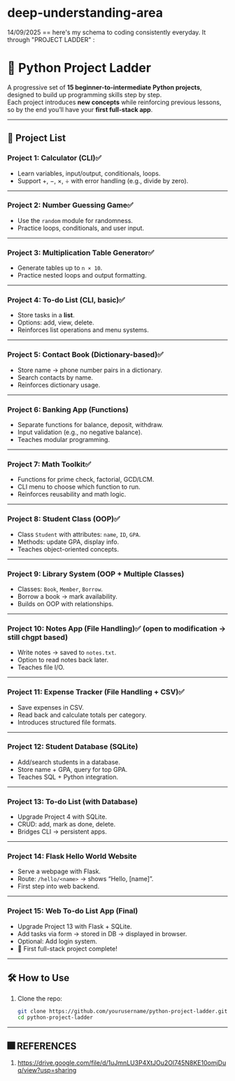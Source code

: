 # deep-understanding-area

14/09/2025 == here's my schema to coding consistently everyday. It through "PROJECT LADDER" :

# 🚀 Python Project Ladder

A progressive set of **15 beginner-to-intermediate Python projects**, designed to build up programming skills step by step.  
Each project introduces **new concepts** while reinforcing previous lessons, so by the end you’ll have your **first full-stack app**.  

---

## 📂 Project List

### **Project 1: Calculator (CLI)**✅
- Learn variables, input/output, conditionals, loops.  
- Support +, −, ×, ÷ with error handling (e.g., divide by zero).  

---

### **Project 2: Number Guessing Game**✅
- Use the `random` module for randomness.  
- Practice loops, conditionals, and user input.  

---

### **Project 3: Multiplication Table Generator**✅
- Generate tables up to `n × 10`.  
- Practice nested loops and output formatting.  

---

### **Project 4: To-do List (CLI, basic)**✅
- Store tasks in a **list**.  
- Options: add, view, delete.  
- Reinforces list operations and menu systems.  

---

### **Project 5: Contact Book (Dictionary-based)**✅
- Store name → phone number pairs in a dictionary.  
- Search contacts by name.  
- Reinforces dictionary usage.  

---

### **Project 6: Banking App (Functions)**
- Separate functions for balance, deposit, withdraw.  
- Input validation (e.g., no negative balance).  
- Teaches modular programming.  

---

### **Project 7: Math Toolkit**✅
- Functions for prime check, factorial, GCD/LCM.  
- CLI menu to choose which function to run.  
- Reinforces reusability and math logic.  

---

### **Project 8: Student Class (OOP)**✅
- Class `Student` with attributes: `name`, `ID`, `GPA`.  
- Methods: update GPA, display info.  
- Teaches object-oriented concepts.  

---

### **Project 9: Library System (OOP + Multiple Classes)**
- Classes: `Book`, `Member`, `Borrow`.  
- Borrow a book → mark availability.  
- Builds on OOP with relationships.  

---

### **Project 10: Notes App (File Handling)**✅ (open to modification -> still chgpt based)
- Write notes → saved to `notes.txt`.  
- Option to read notes back later.  
- Teaches file I/O.  

---

### **Project 11: Expense Tracker (File Handling + CSV)**✅
- Save expenses in CSV.  
- Read back and calculate totals per category.  
- Introduces structured file formats.  

---

### **Project 12: Student Database (SQLite)**
- Add/search students in a database.  
- Store name + GPA, query for top GPA.  
- Teaches SQL + Python integration.  

---

### **Project 13: To-do List (with Database)**
- Upgrade Project 4 with SQLite.  
- CRUD: add, mark as done, delete.  
- Bridges CLI → persistent apps.  

---

### **Project 14: Flask Hello World Website**
- Serve a webpage with Flask.  
- Route: `/hello/<name>` → shows “Hello, [name]”.  
- First step into web backend.  

---

### **Project 15: Web To-do List App (Final)**
- Upgrade Project 13 with Flask + SQLite.  
- Add tasks via form → stored in DB → displayed in browser.  
- Optional: Add login system.  
- 🎉 First full-stack project complete!  

---

## 🛠️ How to Use
1. Clone the repo:  
   ```bash
   git clone https://github.com/yourusername/python-project-ladder.git
   cd python-project-ladder

---
## 🎆 REFERENCES
1. https://drive.google.com/file/d/1uJmnLU3P4XtJOu2Ol745N8KE10omjDuq/view?usp=sharing

